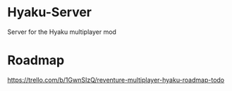 # Hyaku-Server
Server for the Hyaku multiplayer mod

# Roadmap
https://trello.com/b/1GwnSIzQ/reventure-multiplayer-hyaku-roadmap-todo
